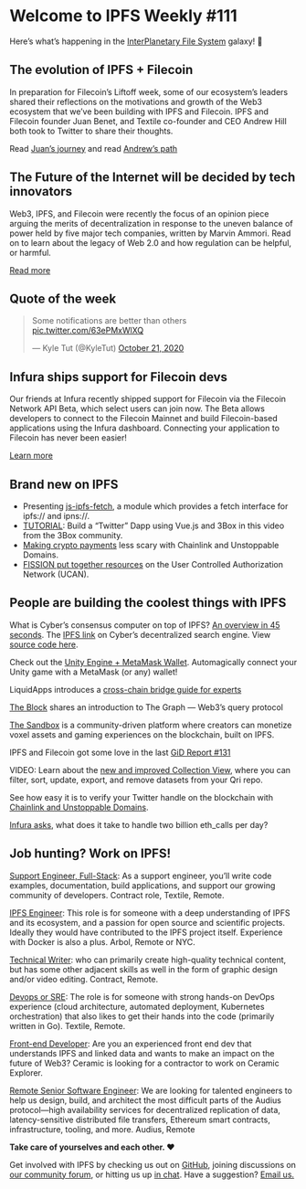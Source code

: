 # Welcome to IPFS Weekly #111

Here’s what’s happening in the [InterPlanetary File System](https://ipfs.io/) galaxy! 🚀

## The evolution of IPFS + Filecoin
In preparation for Filecoin’s Liftoff week, some of our ecosystem’s leaders shared their reflections on the motivations and growth of the Web3 ecosystem that we’ve been building with IPFS and Filecoin. IPFS and Filecoin founder Juan Benet, and Textile co-founder and CEO Andrew Hill both took to Twitter to share their thoughts.

Read [Juan’s journey](https://twitter.com/juanbenet/status/1318205432045842433) and read [Andrew’s path](https://twitter.com/andrewxhill/status/1318234068102705152)

## The Future of the Internet will be decided by tech innovators
Web3, IPFS, and Filecoin were recently the focus of an opinion piece arguing the merits of decentralization in response to the uneven balance of power held by five major tech companies, written by Marvin Ammori. Read on to learn about the legacy of Web 2.0 and how regulation can be helpful, or harmful.

[Read more](https://morningconsult.com/opinions/the-future-of-the-internet-will-be-decided-by-tech-innovators/)

## Quote of the week
<blockquote class="twitter-tweet"><p lang="en" dir="ltr">Some notifications are better than others <a href="https://t.co/63ePMxWlXQ">pic.twitter.com/63ePMxWlXQ</a></p>&mdash; Kyle Tut (@KyleTut) <a href="https://twitter.com/KyleTut/status/1318911704898637828?ref_src=twsrc%5Etfw">October 21, 2020</a></blockquote>

## Infura ships support for Filecoin devs
Our friends at Infura recently shipped support for Filecoin via the Filecoin Network API Beta, which select users can join now. The Beta allows developers to connect to the Filecoin Mainnet and build Filecoin-based applications using the Infura dashboard. Connecting your application to Filecoin has never been easier!

[Learn more](https://blog.infura.io/introducing-infura-support-for-filecoin-developers/)

## Brand new on IPFS
* Presenting [js-ipfs-fetch](https://github.com/RangerMauve/js-ipfs-fetch), a module which provides a fetch interface for ipfs:// and ipns://.
* [TUTORIAL](https://www.youtube.com/watch?v=wFxD8GTj9Y8): Build a “Twitter” Dapp using Vue.js and 3Box in this video from the 3Box community.
* [Making crypto payments](https://hackernoon.com/making-crypto-payments-less-scary-pjv3z2f) less scary with Chainlink and Unstoppable Domains.
* [FISSION put together resources](https://talk.fission.codes/t/user-controlled-authorization-networks-ucan-resources/1122) on the User Controlled Authorization Network (UCAN).

## People are building the coolest things with IPFS
What is Cyber’s consensus computer on top of IPFS? [An overview in 45 seconds](https://www.youtube.com/watch?v=mTrGJRM6IME). The [IPFS link](https://cyber.page/ipfs/QmQrbAPdAWY6v1QMZhki2rCpp7n9Gy5tuPY2Bz4RBenkfw) on Cyber’s decentralized search engine. View [source code here](https://github.com/cybercongress/go-cyber).

Check out the [Unity Engine + MetaMask Wallet](https://medium.com/coinmonks/unity-engine-metamask-wallet-6797d4699e45). Automagically connect your Unity game with a MetaMask (or any) wallet!

LiquidApps introduces a [cross-chain bridge guide for experts](https://medium.com/the-liquidapps-blog/cross-chain-bridge-guide-for-experts-947210576668)

[The Block](https://www.theblockcrypto.com/genesis/81734/the-graph-research-web3-defi) shares an introduction to The Graph — Web3’s query protocol

[The Sandbox](https://hackernoon.com/the-sandbox-a-decentralized-virtual-gaming-world-nm483wmq) is a community-driven platform where creators can monetize voxel assets and gaming experiences on the blockchain, built on IPFS.

IPFS and Filecoin got some love in the last [GiD Report #131](https://medium.com/global-id/the-gid-report-131-filecoins-launch-what-the-original-iphone-teaches-us-about-innovation-a29d7bbe3584)

VIDEO: Learn about the [new and improved Collection View](https://www.youtube.com/watch?v=dhdorFezaEc), where you can filter, sort, update, export, and remove datasets from your Qri repo.

See how easy it is to verify your Twitter handle on the blockchain with [Chainlink and Unstoppable Domains](https://twitter.com/girlgone_crypto/status/1318668723402633216).

[Infura asks](https://blog.infura.io/what-does-it-take-to-handle-two-billion-eth_calls-per-day/), what does it take to handle two billion eth_calls per day? 

## Job hunting? Work on IPFS!

[Support Engineer, Full-Stack](https://textile.breezy.hr/p/b4aada03ce62-support-engineer-full-stack-contractor): As a support engineer, you’ll write code examples, documentation, build applications, and support our growing community of developers. Contract role, Textile, Remote.

[IPFS Engineer](https://authenticjobs.com/job/3315/arbol-inc-ipfs-engineer): This role is for someone with a deep understanding of IPFS and its ecosystem, and a passion for open source and scientific projects. Ideally they would have contributed to the IPFS project itself. Experience with Docker is also a plus. Arbol, Remote or NYC.

[Technical Writer](https://www.notion.so/Hiring-Technical-Writer-bc6a543f6bea40f28c06abfbfd810ea4): who can primarily create high-quality technical content, but has some other adjacent skills as well in the form of graphic design and/or video editing. Contract, Remote.

[Devops or SRE](https://authenticjobs.com/job/3006/textile-devops-or-sre/): The role is for someone with strong hands-on DevOps experience (cloud architecture, automated deployment, Kubernetes orchestration) that also likes to get their hands into the code (primarily written in Go). Textile, Remote.  

[Front-end Developer](https://twitter.com/ceramicnetwork/status/1305886402886995968): Are you an experienced front end dev that understands IPFS and linked data and wants to make an impact on the future of Web3? Ceramic is looking for a contractor to work on Ceramic Explorer.

[Remote Senior Software Engineer](https://jobs.lever.co/audius): We are looking for talented engineers to help us design, build, and architect the most difficult parts of the Audius protocol—high availability services for decentralized replication of data, latency-sensitive distributed file transfers, Ethereum smart contracts, infrastructure, tooling, and more. Audius, Remote

**Take care of yourselves and each other. ❤️**

Get involved with IPFS by checking us out on [GitHub](https://github.com/ipfs), joining discussions on [our community forum](https://discuss.ipfs.io/), or hitting us up [in chat](https://riot.im/app/#/room/#ipfs:matrix.org). Have a suggestion? [Email us.](mailto:newsletter@ipfs.io)
